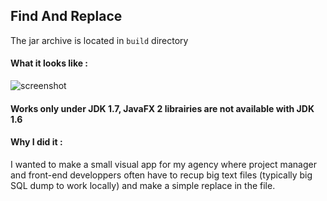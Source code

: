 Find And Replace
---------------


The jar archive is located in <code>build</code> directory


<h4>What it looks like :</h4>

![screenshot](https://raw.github.com/Romibuzi/FindAndReplace/master/images/Capture.JPG "")


<h4>Works only under JDK 1.7, JavaFX 2 librairies are not available with JDK 1.6 </h4>

<h4>Why I did it :</h4>

I wanted to make a small visual app for my agency where project manager and front-end developpers often have to recup big text files (typically big SQL dump to work locally) and make a simple replace in the file.
